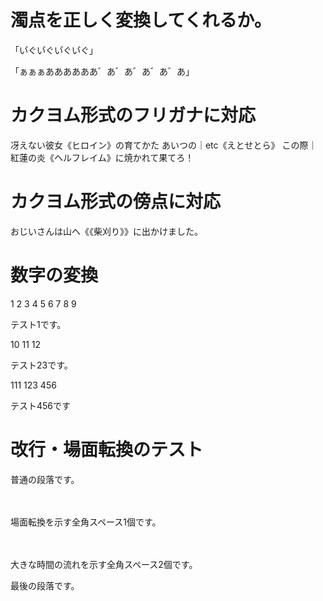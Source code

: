 # 濁点を正しく変換してくれるか。

「い゙ぐい゙ぐい゙ぐい゙ぐ」

「ぁぁぁああああああ゛あ゛あ゛あ゛あ゛あ」

# カクヨム形式のフリガナに対応

冴えない彼女《ヒロイン》の育てかた
あいつの｜etc《えとせとら》
この際｜紅蓮の炎《ヘルフレイム》に焼かれて果てろ！

# カクヨム形式の傍点に対応

おじいさんは山へ《《柴刈り》》に出かけました。

# 数字の変換

1 2 3 4 5 6 7 8 9

テスト1です。

10 11 12

テスト23です。

111 123 456

テスト456です

# 改行・場面転換のテスト

普通の段落です。

　

場面転換を示す全角スペース1個です。

　　

大きな時間の流れを示す全角スペース2個です。

最後の段落です。
